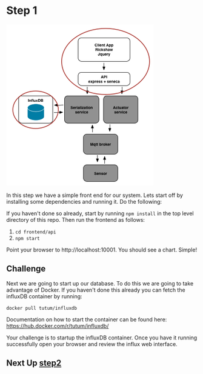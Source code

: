 # Step 1

![image](../images/step1.png)

In this step we have a simple front end for our system. Lets start off by installing some dependencies and running it. Do the following:

If you haven't done so already, start by running `npm install` in the top level directory of this repo. Then run the frontend as follows:

1. `cd frontend/api`
2. `npm start`

Point your browser to http://localhost:10001. You should see a chart. Simple!

## Challenge
Next we are going to start up our database. To do this we are going to take advantage of Docker. If you haven't done this already you can fetch the influxDB container by running:

```
docker pull tutum/influxdb
```

Documentation on how to start the container can be found here: https://hub.docker.com/r/tutum/influxdb/

Your challenge is to startup the influxDB container. Once you have it running successfully open your browser and review the influx web interface.

## Next Up [step2](../step2/README.md)
